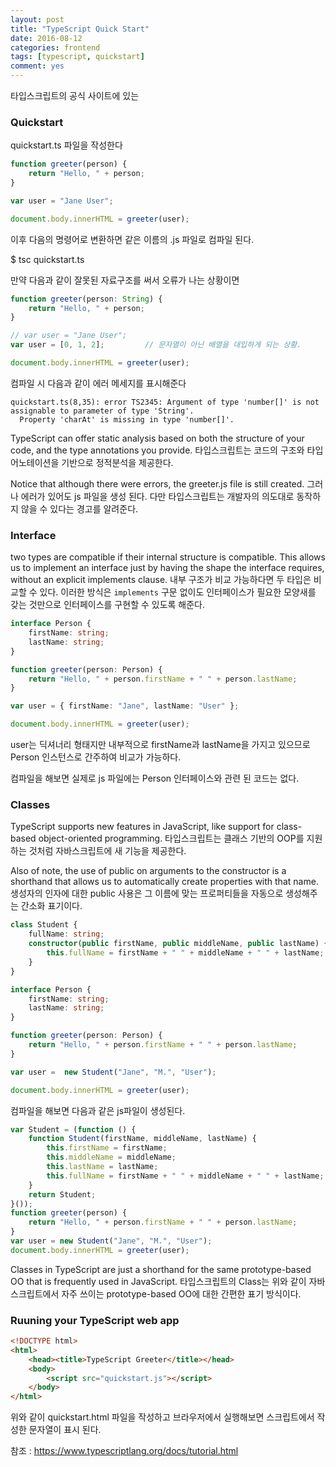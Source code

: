 ```yaml
---
layout: post
title: "TypeScript Quick Start"
date: 2016-08-12
categories: frontend
tags: [typescript, quickstart]
comment: yes
---
```


타입스크립트의 공식 사이트에 있는

### Quickstart

quickstart.ts 파일을 작성한다

```typescript
function greeter(person) {
	return "Hello, " + person;
}

var user = "Jane User";

document.body.innerHTML = greeter(user);
```

이후 다음의 명령어로 변환하면 같은 이름의 .js 파일로 컴파일 된다.

$ tsc quickstart.ts

만약 다음과 같이 잘못된 자료구조를 써서 오류가 나는 상황이면

```typescript
function greeter(person: String) {
	return "Hello, " + person;
}

// var user = "Jane User";
var user = [0, 1, 2];         // 문자열이 아닌 배열을 대입하게 되는 상황.

document.body.innerHTML = greeter(user);
```

컴파일 시 다음과 같이 에러 메세지를 표시해준다

```
quickstart.ts(8,35): error TS2345: Argument of type 'number[]' is not assignable to parameter of type 'String'.
  Property 'charAt' is missing in type 'number[]'.
```

TypeScript can offer static analysis based on both the structure of your code, and the type annotations you provide.
타입스크립트는 코드의 구조와 타입 어노테이션을 기반으로 정적분석을 제공한다.

Notice that although there were errors, the greeter.js file is still created.
그러나 에러가 있어도 js 파일을 생성 된다. 다만 타입스크립트는 개발자의 의도대로 동작하지 않을 수 있다는 경고를 알려준다.

### Interface
two types are compatible if their internal structure is compatible. This allows us to implement an interface just by having the shape the interface requires, without an explicit implements clause.
내부 구조가 비교 가능하다면 두 타입은 비교할 수 있다. 이러한 방식은 `implements`  구문 없이도 인터페이스가 필요한 모양새를 갖는 것만으로 인터페이스를 구현할 수 있도록 해준다.

```typescript
interface Person {
	firstName: string;
	lastName: string;
}

function greeter(person: Person) {
	return "Hello, " + person.firstName + " " + person.lastName;
}

var user = { firstName: "Jane", lastName: "User" };

document.body.innerHTML = greeter(user);
```

user는 딕셔너리 형태지만 내부적으로 firstName과 lastName을 가지고 있으므로 Person 인스턴스로 간주하여 비교가 가능하다.

컴파일을 해보면 실제로 js 파일에는 Person 인터페이스와 관련 된 코드는 없다.

### Classes

TypeScript supports new features in JavaScript, like support for class-based object-oriented programming.
타입스크립트는 클래스 기반의 OOP를 지원하는 것처럼 자바스크립트에 새 기능을 제공한다.

Also of note, the use of public on arguments to the constructor is a shorthand that allows us to automatically create properties with that name.
생성자의 인자에 대한 public 사용은 그 이름에 맞는 프로퍼티들을 자동으로 생성해주는 간소화 표기이다.

```typescript
class Student {
	fullName: string;
	constructor(public firstName, public middleName, public lastName) {
		this.fullName = firstName + " " + middleName + " " + lastName;
	}
}

interface Person {
	firstName: string;
	lastName: string;
}

function greeter(person: Person) {
	return "Hello, " + person.firstName + " " + person.lastName;
}

var user =  new Student("Jane", "M.", "User");

document.body.innerHTML = greeter(user);
```

컴파일을 해보면 다음과 같은 js파일이 생성된다.

```javascript
var Student = (function () {
    function Student(firstName, middleName, lastName) {
        this.firstName = firstName;
        this.middleName = middleName;
        this.lastName = lastName;
        this.fullName = firstName + " " + middleName + " " + lastName;
    }
    return Student;
}());
function greeter(person) {
    return "Hello, " + person.firstName + " " + person.lastName;
}
var user = new Student("Jane", "M.", "User");
document.body.innerHTML = greeter(user);
```

Classes in TypeScript are just a shorthand for the same prototype-based OO that is frequently used in JavaScript.
타입스크립트의 Class는 위와 같이 자바스크립트에서 자주 쓰이는 prototype-based OO에 대한 간편한 표기 방식이다.

### Ruuning your TypeScript web app

```html
<!DOCTYPE html>
<html>
    <head><title>TypeScript Greeter</title></head>
    <body>
        <script src="quickstart.js"></script>
    </body>
</html>
```

위와 같이 quickstart.html 파일을 작성하고 브라우저에서 실행해보면 스크립트에서 작성한 문자열이 표시 된다.

참조 : https://www.typescriptlang.org/docs/tutorial.html
